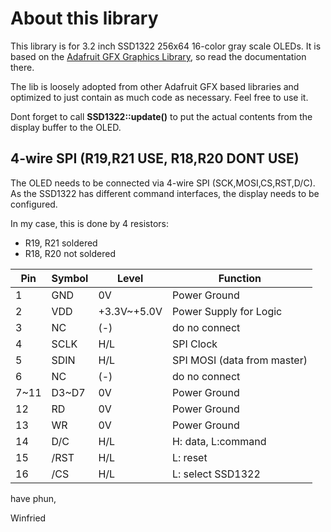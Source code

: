 # About this library

This library is for 3.2 inch SSD1322 256x64 16-color gray scale OLEDs.
It is based on the [Adafruit GFX Graphics Library](https://learn.adafruit.com/adafruit-gfx-graphics-library/overview), so read the documentation there.

The lib is loosely adopted from other Adafruit GFX based libraries and optimized to just contain as much code as necessary.
Feel free to use it.

Dont forget to call **SSD1322::update()** to put the actual contents from the display buffer to the OLED.

## 4-wire SPI (R19,R21 USE, R18,R20 DONT USE)

The OLED needs to be connected via 4-wire SPI (SCK,MOSI,CS,RST,D/C).
As the SSD1322 has different command interfaces, the display needs to be configured.

In my case, this is done by 4 resistors:
- R19, R21 soldered
- R18, R20 not soldered

| Pin   | Symbol | Level      | Function                    |
| ----- | ----- | ----------- | --------------------------- |
|  1    | GND   | 0V          | Power Ground                |
|  2    | VDD   | +3.3V~+5.0V | Power Supply for Logic      |
|  3    | NC    | (-)         | do no connect               |
|  4    | SCLK  | H/L         | SPI Clock                   |
|  5    | SDIN  | H/L         | SPI MOSI (data from master) |
|  6    | NC    | (-)         | do no connect               |
|  7~11 | D3~D7 | 0V          | Power Ground                |
|  12   | RD    | 0V          | Power Ground                |
|  13   | WR    | 0V          | Power Ground                |
|  14   | D/C   | H/L         | H: data, L:command          |
|  15   | /RST  | H/L         | L: reset                    |
|  16   | /CS   | H/L         | L: select SSD1322           |


have phun,

Winfried
